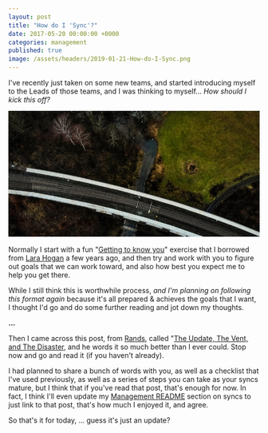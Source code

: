 ```yaml
---
layout: post
title: "How do I 'Sync'?"
date: 2017-05-20 00:00:00 +0000
categories: management
published: true
image: /assets/headers/2019-01-21-How-do-I-Sync.png
---
```


I've recently just taken on some new teams, and started introducing myself to the Leads of those teams, and I was thinking to myself... _How should I kick this off?_

<!--description-->
![2019-01-21-How-do-I-Sync](/assets/headers/2019-01-21-How-do-I-Sync.png)

Normally I start with a fun "[Getting to know you](https://management-handbook.hermens.com.au/now-the-real-stuff/templates/gettingtoknowyou)" exercise that I borrowed from [Lara Hogan](https://larahogan.me/blog/first-one-on-one-questions/) a few years ago, and then try and work with you to figure out goals that we can work toward, and also how best you expect me to help you get there.

While I still think this is worthwhile process, _and I'm planning on following this format again_ because it's all prepared & achieves the goals that I want, I thought I'd go and do some further reading and jot down my thoughts.

**...**

Then I came across this post, from [Rands](http://randsinrepose.com/about/), called "[The Update, The Vent, and The Disaster](http://randsinrepose.com/archives/the-update-the-vent-and-the-disaster/), and he words it so much better than I ever could. Stop now and go and read it (if you haven't already).

I had planned to share a bunch of words with you, as well as a checklist that I've used previously, as well as a series of steps you can take as your syncs mature, but I think that if you've read that post, that's enough for now. In fact, I think I'll even update my [Management README](https://management-handbook.hermens.com.au) section on syncs to just link to that post, that's how much I enjoyed it, and agree.

So that's it for today, ... guess it's just an update?
